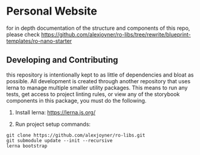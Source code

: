 # Personal Website

for in depth documentation of the structure and components of this repo, please check https://github.com/alexjoyner/ro-libs/tree/rewrite/blueprint-templates/ro-nano-starter

## Developing and Contributing
this repository is intentionally kept to as little of dependencies and bloat as possible. All development is created through another repository that uses lerna to manage multiple smaller utility packages. This means to run any tests, get access to project linting rules, or view any of the storybook components in this package, you must do the following.

1) Install lerna: https://lerna.js.org/


2) Run project setup commands:
```
git clone https://github.com/alexjoyner/ro-libs.git
git submodule update --init --recursive
lerna bootstrap
```